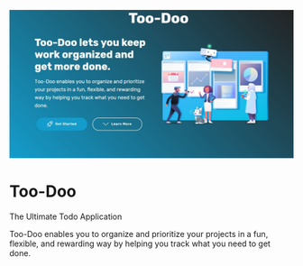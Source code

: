 ![Too-Doo Homepage](img/homepage.JPG)
# Too-Doo

The Ultimate Todo Application

Too-Doo enables you to organize and prioritize your projects in a fun, flexible, and rewarding way by helping you track what you need to get done.
